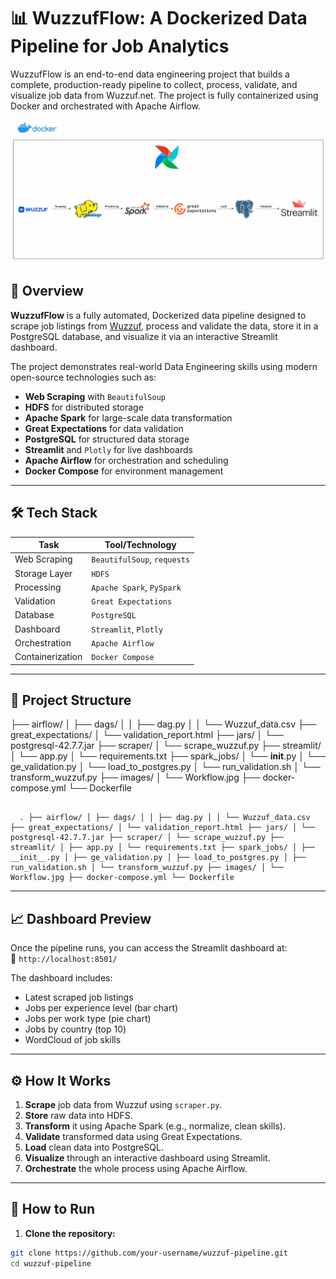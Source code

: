# 📊 WuzzufFlow: A Dockerized Data Pipeline for Job Analytics
WuzzufFlow is an end-to-end data engineering project that builds a complete, production-ready pipeline to collect, process, validate, and visualize job data from Wuzzuf.net. The project is fully containerized using Docker and orchestrated with Apache Airflow.

![Workflow](Images/Workflow.jpg)

## 🚀 Overview

**WuzzufFlow** is a fully automated, Dockerized data pipeline designed to scrape job listings from [Wuzzuf](https://wuzzuf.net), process and validate the data, store it in a PostgreSQL database, and visualize it via an interactive Streamlit dashboard.

The project demonstrates real-world Data Engineering skills using modern open-source technologies such as:

- **Web Scraping** with `BeautifulSoup`
- **HDFS** for distributed storage
- **Apache Spark** for large-scale data transformation
- **Great Expectations** for data validation
- **PostgreSQL** for structured data storage
- **Streamlit** and `Plotly` for live dashboards
- **Apache Airflow** for orchestration and scheduling
- **Docker Compose** for environment management

---

## 🛠️ Tech Stack

| Task             | Tool/Technology             |
|------------------|-----------------------------|
| Web Scraping     | `BeautifulSoup`, `requests` |
| Storage Layer    | `HDFS`                      |
| Processing       | `Apache Spark`, `PySpark`   |
| Validation       | `Great Expectations`        |
| Database         | `PostgreSQL`                |
| Dashboard        | `Streamlit`, `Plotly`       |
| Orchestration    | `Apache Airflow`            |
| Containerization | `Docker Compose`            |

---

## 📂 Project Structure


├── airflow/
│ ├── dags/
│ │ ├── dag.py
│ │ └── Wuzzuf_data.csv
├── great_expectations/
│ └── validation_report.html
├── jars/
│ └── postgresql-42.7.7.jar
├── scraper/
│ └── scrape_wuzzuf.py
├── streamlit/
│ └── app.py
│ └── requirements.txt
├── spark_jobs/
│ └── __init__.py
│ └── ge_validation.py
│ └── load_to_postgres.py
│ └── run_validation.sh
│ └── transform_wuzzuf.py
├── images/
│ └── Workflow.jpg
├── docker-compose.yml
└── Dockerfile



<pre lang="text"><code> 
  . ├── airflow/ │ ├── dags/ │ │ ├── dag.py │ │ └── Wuzzuf_data.csv ├── great_expectations/ │ └── validation_report.html ├── jars/ │ └── postgresql-42.7.7.jar ├── scraper/ │ └── scrape_wuzzuf.py ├── streamlit/ │ ├── app.py │ └── requirements.txt ├── spark_jobs/ │ ├── __init__.py │ ├── ge_validation.py │ ├── load_to_postgres.py │ ├── run_validation.sh │ └── transform_wuzzuf.py ├── images/ │ └── Workflow.jpg ├── docker-compose.yml └── Dockerfile 
</code></pre>




---

## 📈 Dashboard Preview

Once the pipeline runs, you can access the Streamlit dashboard at:  
📍 `http://localhost:8501/`

The dashboard includes:

- Latest scraped job listings  
- Jobs per experience level (bar chart)  
- Jobs per work type (pie chart)  
- Jobs by country (top 10)  
- WordCloud of job skills  

---

## ⚙️ How It Works

1. **Scrape** job data from Wuzzuf using `scraper.py`.
2. **Store** raw data into HDFS.
3. **Transform** it using Apache Spark (e.g., normalize, clean skills).
4. **Validate** transformed data using Great Expectations.
5. **Load** clean data into PostgreSQL.
6. **Visualize** through an interactive dashboard using Streamlit.
7. **Orchestrate** the whole process using Apache Airflow.

---

## 🧪 How to Run

1. **Clone the repository:**

```bash
git clone https://github.com/your-username/wuzzuf-pipeline.git
cd wuzzuf-pipeline

